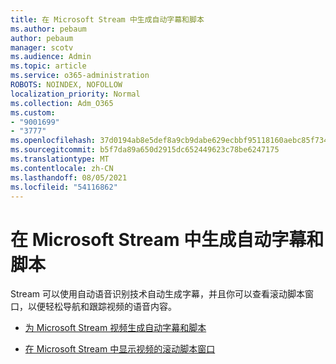 ```yaml
---
title: 在 Microsoft Stream 中生成自动字幕和脚本
ms.author: pebaum
author: pebaum
manager: scotv
ms.audience: Admin
ms.topic: article
ms.service: o365-administration
ROBOTS: NOINDEX, NOFOLLOW
localization_priority: Normal
ms.collection: Adm_O365
ms.custom:
- "9001699"
- "3777"
ms.openlocfilehash: 37d0194ab8e5def8a9cb9dabe629ecbbf95118160aebc85f734a838cdc0c1893
ms.sourcegitcommit: b5f7da89a650d2915dc652449623c78be6247175
ms.translationtype: MT
ms.contentlocale: zh-CN
ms.lasthandoff: 08/05/2021
ms.locfileid: "54116862"
---
```

# <a name="generate-automatic-captions-and-a-transcript-in-microsoft-stream"></a>在 Microsoft Stream 中生成自动字幕和脚本

Stream 可以使用自动语音识别技术自动生成字幕，并且你可以查看滚动脚本窗口，以便轻松导航和跟踪视频的语音内容。

- [为 Microsoft Stream 视频生成自动字幕和脚本](https://docs.microsoft.com/stream/portal-autogenerate-captions)

- [在 Microsoft Stream 中显示视频的滚动脚本窗口](https://docs.microsoft.com/stream/portal-configure-transcript-mode)
